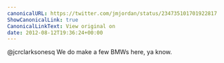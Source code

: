 ```yaml
---
canonicalURL: https://twitter.com/jmjordan/status/234735101701922817
ShowCanonicalLink: true
CanonicalLinkText: View original on
date: 2012-08-12T19:36:24+00:00
---
```

@jcrclarksonesq We do make a few BMWs here, ya know.